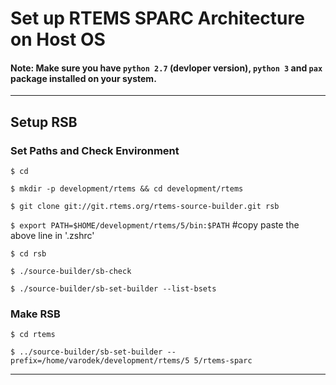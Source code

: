 # Set up RTEMS SPARC Architecture on Host OS

#### Note: Make sure you have `python 2.7` (devloper version), `python 3` and `pax` package installed on your system.

---

## Setup RSB
### Set Paths and Check Environment
`$ cd`

`$ mkdir -p development/rtems && cd development/rtems`

`$ git clone git://git.rtems.org/rtems-source-builder.git rsb`

`$ export PATH=$HOME/development/rtems/5/bin:$PATH`
	#copy paste the above line in '.zshrc'

`$ cd rsb`

`$ ./source-builder/sb-check`

`$ ./source-builder/sb-set-builder --list-bsets`

### Make RSB
`$ cd rtems`

`$ ../source-builder/sb-set-builder --prefix=/home/varodek/development/rtems/5 5/rtems-sparc`

---


